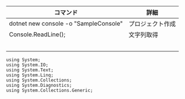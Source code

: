 |  コマンド  |  詳細  |
| ---- | ---- |
| dotnet new console -o "SampleConsole" | プロジェクト作成 |
| Console.ReadLine(); | 文字列取得 |
|  |  |
|  |  |
|  |  |
|  |  |
|  |  |
````
using System;
using System.IO;
using System.Text;
using System.Linq;
using System.Collections;
using System.Diagnostics;
using System.Collections.Generic;
``````


